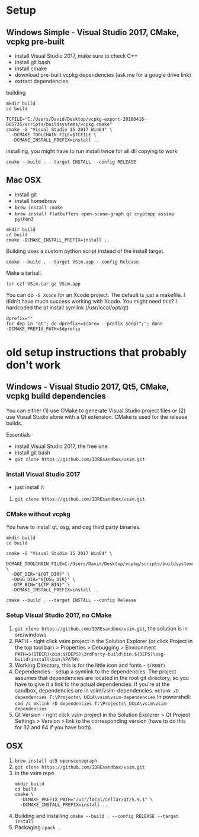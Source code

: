 # Setup

## Windows Simple - Visual Studio 2017, CMake, vcpkg pre-built

- install Visual Studio 2017, make sure to check C++
- install git bash
- install cmake
- download pre-built vcpkg dependencies (ask me for a google drive link)
- extract dependencies

building

```
mkdir build
cd build

TCFILE="C:/Users/David/Desktop/vcpkg-export-20180416-085735/scripts/buildsystems/vcpkg.cmake"
cmake -G "Visual Studio 15 2017 Win64" \
  -DCMAKE_TOOLCHAIN_FILE=$TCFILE \
  -DCMAKE_INSTALL_PREFIX=install ..
```

installing, you might have to run install twice for all dll copying to work

```
cmake --build . --target INSTALL --config RELEASE
```

## Mac OSX

- install git
- install homebrew
- `brew install cmake`
- `brew install flatbuffers open-scene-graph qt cryptopp assimp python3`

```
mkdir build
cd build
cmake -DCMAKE_INSTALL_PREFIX=install ..
```

Building uses a custom python script instead of the install target.

```
cmake --build . --target VSim.app --config Release
```

Make a tarball.

```
tar czf VSim.tar.gz VSim.app
```

You can do `-G Xcode` for an Xcode project. The default is just a makefile.
I didn't have much success working with Xcode.
You might need this? I hardcoded the qt install symlink (/usr/local/opt/qt)

```
dprefix=""
for dep in "qt"; do dprefix+=$(brew --prefix $dep)";"; done
-DCMAKE_PREFIX_PATH=$dprefix
```

# old setup instructions that probably don't work


## Windows - Visual Studio 2017, Qt5, CMake, vcpkg build dependencies

You can either (1) use CMake to generate Visual Studio project files or (2) use Visual Studio alone with a Qt extension. CMake is used for the release builds.

Essentials
- install Visual Studio 2017, the free one
- install git bash
- `git clone https://github.com/IDREsandbox/vsim.git`

### Install Visual Studio 2017

- just install it
1. `git clone https://github.com/IDREsandbox/vsim.git`

### CMake without vcpkg

You have to install qt, osg, and osg third party binaries.

```
mkdir build
cd build

cmake -G "Visual Studio 15 2017 Win64" \
  -DCMAKE_TOOLCHAIN_FILE=C:/Users/David/Desktop/vcpkg/scripts/buildsystems/vcpkg.cmake \
  -DQT_DIR="${QT_DIR}" \
  -DOSG_DIR="${OSG_DIR}" \
  -DTP_BIN="${TP_BIN}" \
  -DCMAKE_INSTALL_PREFIX=install ..
```

```
cmake --build . --target INSTALL --config Release
```

### Setup Visual Studio 2017, no CMake

1. `git clone https://github.com/IDREsandbox/vsim.git`, the solution is in src/windows
2. PATH - right click vsim project in the Solution Explorer (or click Project in the top tool bar) > Properties > Debugging > Environment
	`PATH=$(QTDIR)\bin;$(DEPS)\3rdParty-build\bin;$(DEPS)\osg-build\install\bin;%PATH%`
3. Working Directory, this is for the little icon and fonts - `$(ROOT)`
4. Dependencies - setup a symlink to the dependencies. The project assumes that dependencies are located in the root git directory, so you have to give it a link to the actual dependencies. If you're at the sandbox, dependencies are in vsim/vsim-dependencies.
	`mklink /D dependencies T:\Projects\_UCLA\vsim\vsim-dependencies`
	In powershell:
	`cmd /c mklink /D dependencies T:\Projects\_UCLA\vsim\vsim-dependencies`
5. Qt Version - right click vsim project in the Solution Explorer > Qt Project Settings > Version > link to the corresponding version (have to do this for 32 and 64 if you have both).


## OSX

 1. `brew install qt5 openscenegraph`
 2. `git clone https://github.com/IDREsandbox/vsim.git`
 3. in the vsim repo
	```
	mkdir build
	cd build
	cmake \
	  -DCMAKE_PREFIX_PATH="/usr/local/Cellar/qt/5.9.1" \
	  -DCMAKE_INSTALL_PREFIX=install ..
	```
 4. Building and installing `cmake --build . --config RELEASE --target install`
 5. Packaging `cpack .`
